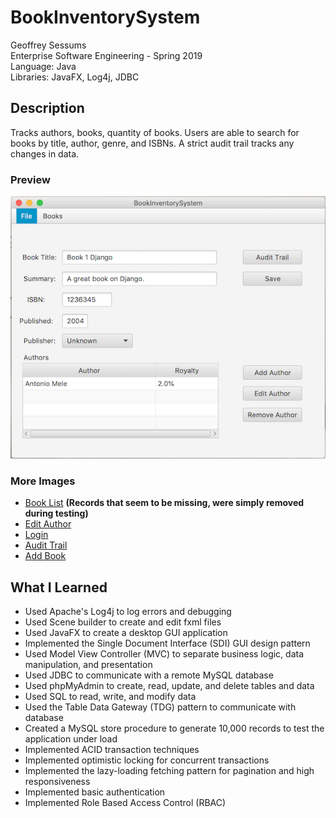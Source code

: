 # BookInventorySystem

Geoffrey Sessums  
Enterprise Software Engineering - Spring 2019  
Language: Java  
Libraries: JavaFX, Log4j, JDBC

## Description

Tracks authors, books, quantity of books. Users are able to search for books by title, author, genre, and ISBNs. A strict audit trail tracks any changes in data.

### Preview

![alt text](https://github.com/geoffreysessums/BookInventorySystem/blob/master/screenshots/book_detail_view.png "Book Detail View")

### More Images

- [Book List](https://github.com/geoffreysessums/BookInventorySystem/blob/master/screenshots/book_list_view.png) __(Records that seem to be missing, were simply removed during testing)__
- [Edit Author](https://github.com/geoffreysessums/BookInventorySystem/blob/master/screenshots/edit_author_view.png)
- [Login](https://github.com/geoffreysessums/BookInventorySystem/blob/master/screenshots/login.png)
- [Audit Trail](https://github.com/geoffreysessums/BookInventorySystem/blob/master/screenshots/audit_trail_view.png)
- [Add Book](https://github.com/geoffreysessums/BookInventorySystem/blob/master/screenshots/add_book_view.png)

## What I Learned

* Used Apache's Log4j to log errors and debugging
* Used Scene builder to create and edit fxml files
* Used JavaFX to create a desktop GUI application
* Implemented the Single Document Interface (SDI) GUI design pattern
* Used Model View Controller (MVC) to separate business logic, data manipulation, and presentation
* Used JDBC to communicate with a remote MySQL database
* Used phpMyAdmin to create, read, update, and delete tables and data
* Used SQL to read, write, and modify data
* Used the Table Data Gateway (TDG) pattern to communicate with database
* Created a MySQL store procedure to generate 10,000 records to test the application under load
* Implemented ACID transaction techniques
* Implemented optimistic locking for concurrent transactions
* Implemented the lazy-loading fetching pattern for pagination and high responsiveness
* Implemented basic authentication
* Implemented Role Based Access Control (RBAC)
